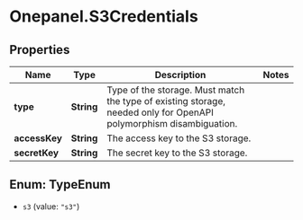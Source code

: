 # Onepanel.S3Credentials

## Properties
Name | Type | Description | Notes
------------ | ------------- | ------------- | -------------
**type** | **String** | Type of the storage. Must match the type of existing storage, needed only for OpenAPI polymorphism disambiguation.  | 
**accessKey** | **String** | The access key to the S3 storage. | 
**secretKey** | **String** | The secret key to the S3 storage. | 


<a name="TypeEnum"></a>
## Enum: TypeEnum


* `s3` (value: `"s3"`)




